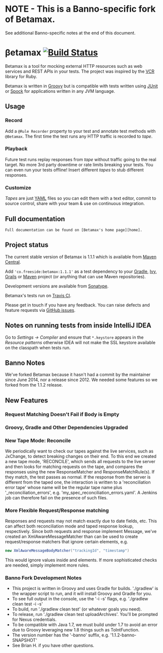 # NOTE - This is a Banno-specific fork of Betamax.
See additional Banno-specific notes at the end of this document.

# &beta;etamax [![Build Status](https://secure.travis-ci.org/robfletcher/betamax.png?branch=master)](http://travis-ci.org/robfletcher/betamax)

Betamax is a tool for mocking external HTTP resources such as web services and REST APIs in your tests. The project was inspired by the [VCR][vcr] library for Ruby.

Betamax is written in [Groovy][groovy] but is compatible with tests written using [JUnit][junit] or [Spock][spock] for applications written in any JVM language.

## Usage

### Record

Add a `@Rule Recorder` property to your test and annotate test methods with `@Betamax`. The first time the test runs any HTTP traffic is recorded to _tape_.

### Playback

Future test runs replay responses from _tape_ without traffic going to the real target. No more 3rd party downtime or rate limits breaking your tests. You can even run your tests offline! Insert different _tapes_ to stub different responses.

### Customize
_Tapes_ are just [YAML][yaml] files so you can edit them with a text editor, commit to source control, share with your team & use on continuous integration.

## Full documentation

	Full documentation can be found on [Betamax's home page][home].

## Project status

The current stable version of Betamax is 1.1.1 which is available from [Maven Central][mavenrepo].

Add `'co.freeside:betamax:1.1.1'` as a test dependency to your [Gradle][gradle], [Ivy][ivy], [Grails][grails] or [Maven][maven] project (or anything that can use Maven repositories).

Development versions are available from [Sonatype][sonatype].

Betamax's tests run on [Travis CI][travis].

Please get in touch if you have any  feedback. You can raise defects and feature requests via [GitHub issues][issues].

[gradle]:http://gradle.org/
[grails]:http://grails.org/
[groovy]:http://groovy.codehaus.org/
[home]:http://freeside.co/betamax
[issues]:http://github.com/robfletcher/betamax/issues
[ivy]:http://ant.apache.org/ivy/
[junit]:http://junit.org/
[maven]:http://maven.apache.org/
[mavenrepo]:http://repo1.maven.org/maven2/co/freeside/betamax/
[sonatype]:https://oss.sonatype.org/content/groups/public/co/freeside/betamax/
[spock]:http://spockframework.org/
[travis]:http://travis-ci.org/robfletcher/betamax
[vcr]:http://relishapp.com/myronmarston/vcr
[yaml]:http://yaml.org/

## Notes on running tests from inside IntelliJ IDEA

Go to _Settings -> Compiler_ and ensure that `*.keystore` appears in the _Resource patterns_ otherwise IDEA will not
make the SSL keystore available on the classpath when tests run.

## Banno Notes

We've forked Betamax because it hasn't had a commit by the maintainer since June 2014, nor a release since 2012.  We needed some features so we forked from the 1.1.2 release.

## New Features

### Request Matching Doesn't Fail if Body is Empty

### Groovy, Gradle and Other Dependencies Upgraded

### New Tape Mode: Reconcile

We periodically want to check our tapes against the live services, such as JxChange, to detect breaking changes on their end.  To this end we created a new tape mode, 'RECONCILE', which sends all requests to the live server and then looks for matching requests on the tape, and compares the responses using the new ResponseMatcher and ResponseMatchRule(s).  If they match, the test passes as normal.  If the response from the server is different from the taped one, the interaction is written to a 'reconciliation error tape' whose name will be the regular tape name plus '_reconciliation_errors', e.g. 'my_spec_reconciliation_errors.yaml'.  A Jenkins job can therefore fail on the presence of such files.

### More Flexible Request/Response matching

Responses and requests may not match exactly due to date fields, etc.  This can affect both reconciliation mode and taped response lookup, respectively.  Since both requests and response implement Message, we've created an XmlAwareMessageMatcher than can be used to create request/response matchers that ignore certain elements, e.g.

```scala
new XmlAwareMessageBodyMatcher("trackingId", "timestamp")
```

This would ignore values inside <trackingId> and <timestamp> elements.  If more sophisticated checks are needed, simply implement more rules.

### Banno Fork Development Notes

- This project is written in Groovy and uses Gradle for builds.  './gradlew' is the wrapper script to run, and it will install Groovy and Gradle for you.
- To see full output in the console, use the '-i -s' flags, e.g. './gradlew clean test -i -s'
- To build, run './gradlew clean test' (or whatever goals you need).
- To release, run './gradlew clean test uploadArchives'.  You'll be prompted for Nexus credentials.
- To be compatible with Java 1.7, we must build under 1.7 to avoid an error due to Groovy leveraging new 1.8 things such as ToIntFunction.
- The version number has the '-banno' suffix, e.g. '1.1.2-banno-SNAPSHOT'
- See Brian H. if you have other questions.
